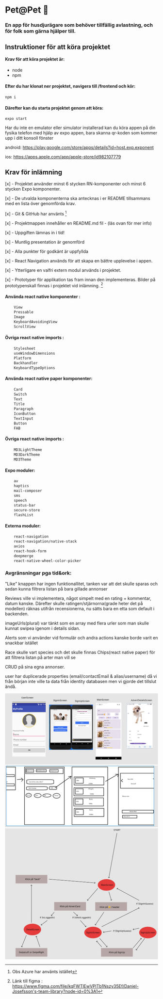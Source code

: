 # Pet@Pet 🐶
### En app för husdjurägare som behöver tillfällig avlastning, och för folk som gärna hjälper till.

## Instruktioner för att köra projektet

#### Krav för att köra projektet är:

* node
* npm

#### Efter du har klonat ner projektet, navigera till /frontend och kör: 
```
npm i
```
#### Därefter kan du starta projektet genom att köra: 
```
expo start
```

Har du inte en emulator eller simulator installerad kan du köra appen på din fysika telefon med hjälp av expo appen, bara skanna qr-koden som kommer upp i ditt konsoll fönster

android: https://play.google.com/store/apps/details?id=host.exp.exponent 

ios: https://apps.apple.com/app/apple-store/id982107779



## Krav för inlämning

[x] - Projektet använder minst 6 stycken RN-komponenter och minst 6 stycken Expo
komponenter.

[x] - De utvalda komponenterna ska antecknas i er README tillsammans med en lista över
genomförda krav.

[x] - Git & GitHub har använts [^1]

[x] - Projektmappen innehåller en README.md fil - (läs ovan för mer info)

[x] - Uppgiften lämnas in i tid!

[x] - Muntlig presentation är genomförd

[x] - Alla punkter för godkänt är uppfyllda

[x] - React Navigation används för att skapa en bättre upplevelse i appen.

[x] - Ytterligare en valfri extern modul används i projektet.

[x] - Prototyper för applikation tas fram innan den implementeras. Bilder på prototypenskall finnas i projektet vid inlämning. [^2]

[^1]:Obs Azure har använts istället
[^2]:Länk till figma : https://www.figma.com/file/kqFWTlEwVPlTb1Nszy35Ef/Daniel-Josefsson's-team-library?node-id=0%3A1
[^3]:Länk till speglat Github Repo : https://github.com/TucoElgrande/petapet

#### Använda react native komponenter :
```
    View
    Pressable
    Image
    KeyboardAvoidingView
    ScrollView

```
#### Övriga react native imports : 
```
    Stylesheet
    useWindowDimensions
    Platform
    Backhandler
    KeyboardTypeOptions
```

#### Använda react native paper komponenter: 
```
    Card
    Switch
    Text
    Title
    Paragraph
    IconButton
    TextInput
    Button
    FAB
```

#### Övriga react native imports : 
```
    MD3LightTheme
    MD3DarkTheme
    MD3Theme
```

#### Expo moduler: 
```
    av
    haptics
    mail-composer
    sms
    speech
    status-bar
    secure-store
    flashList
```

#### Externa moduler: 
```
    react-navigation
    react-navigation/native-stack
    axios
    react-hook-form
    deepmerge
    react-native-wheel-color-picker
```

### Avgränsningar pga tid&ork: 
"Like" knappen har ingen funktionallitet, tanken var att det skulle sparas och sedan kunna filtrera listan på bara gillade annonser

Reviews ville vi implementera, något simpelt med en rating + kommentar, datum kanske. Därefter skulle ratingen/stjärnorna(grade heter det på modellen) räknas utifrån recensionerna, nu sätts bara en etta som default i backenden.

imageUrls(plural) var tänkt som en array med flera urler som man skulle kunnat swipea igenom i details sidan.

Alerts som vi använder vid formulär och andra actions kanske borde varit en snackbar istället

Race skulle vart species och det skulle finnas Chips(react native paper) för att filtrera listan på arter man vill se

CRUD på sina egna annonser.

user har duplicerade properties (email/contactEmail & alias/username) då vi från början inte ville ta data från identity databasen men vi gjorde det tillslut ändå.


![Screenshot](prototyp.jpg)
![Screenshot](alphaPrototyp.jpg)
![Screenshot](flowPrototyp.jpg)

